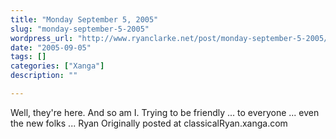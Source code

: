 ```yaml
---
title: "Monday September 5, 2005"
slug: "monday-september-5-2005"
wordpress_url: "http://www.ryanclarke.net/post/monday-september-5-2005/"
date: "2005-09-05"
tags: []
categories: ["Xanga"]
description: ""

---
```


Well, they're here. And so am I.
 Trying to be friendly ... to everyone ... even the new folks ...
 Ryan
Originally posted at classicalRyan.xanga.com
